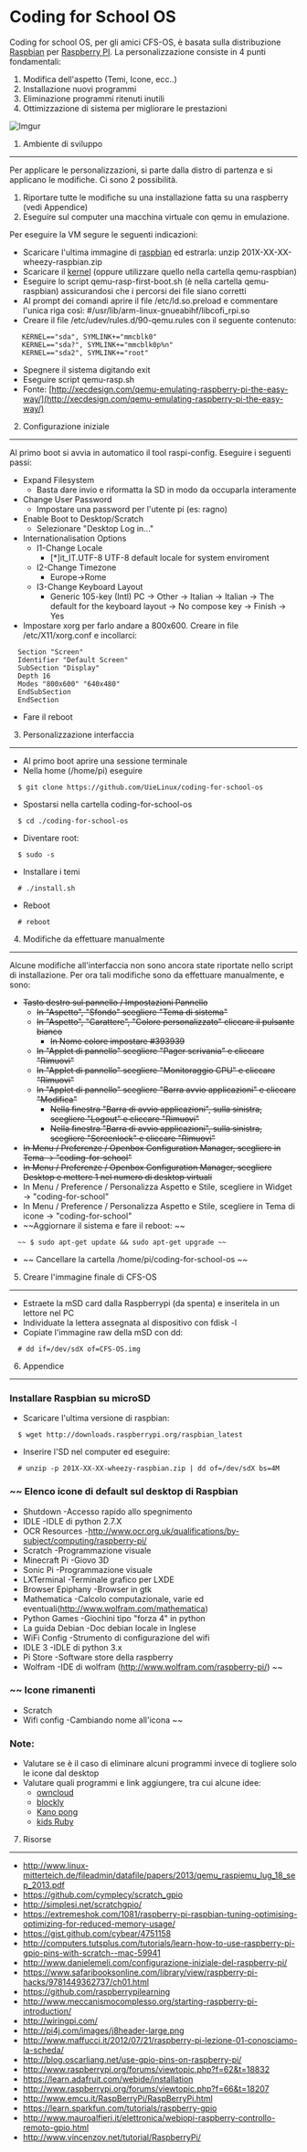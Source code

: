 Coding for School OS
===
Coding for school OS, per gli amici CFS-OS, è basata sulla distribuzione [Raspbian](http://www.raspbian.org) per [Raspberry PI](http://www.raspberrypi.org).
La personalizzazione consiste in 4 punti fondamentali:

1. Modifica dell'aspetto (Temi, Icone, ecc..)
2. Installazione nuovi programmi
3. Eliminazione programmi ritenuti inutili
4. Ottimizzazione di sistema per migliorare le prestazioni 

![Imgur](http://i.imgur.com/vFVXEB7.png?1)

1. Ambiente di sviluppo
---
Per applicare le personalizzazioni, si parte dalla distro di partenza e si applicano le modifiche.
Ci sono 2 possibilità.

1. Riportare tutte le modifiche su una installazione fatta su una raspberry (vedi Appendice)
2. Eseguire sul computer una macchina virtuale con qemu in emulazione.

Per eseguire la VM segure le seguenti indicazioni:

* Scaricare l'ultima immagine di [raspbian](http://downloads.raspberrypi.org/raspbian_latest) ed estrarla: unzip 201X-XX-XX-wheezy-raspbian.zip
* Scaricare il [kernel](http://xecdesign.com/downloads/linux-qemu/kernel-qemu) (oppure utilizzare quello nella cartella qemu-raspbian)
* Eseguire lo script qemu-rasp-first-boot.sh (è nella cartella qemu-raspbian) assicurandosi che i percorsi dei file siano corretti
* Al prompt dei comandi aprire il file /etc/ld.so.preload e commentare l'unica riga così: #/usr/lib/arm-linux-gnueabihf/libcofi_rpi.so
* Creare il file /etc/udev/rules.d/90-qemu.rules con il seguente contenuto:
```
   KERNEL=="sda", SYMLINK+="mmcblk0"
   KERNEL=="sda?", SYMLINK+="mmcblk0p%n"
   KERNEL=="sda2", SYMLINK+="root"
```
* Spegnere il sistema digitando exit
* Eseguire script qemu-rasp.sh
* Fonte: [http://xecdesign.com/qemu-emulating-raspberry-pi-the-easy-way/](http://xecdesign.com/qemu-emulating-raspberry-pi-the-easy-way/)


2. Configurazione iniziale
---
Al primo boot si avvia in automatico il tool raspi-config. Eseguire i seguenti passi:

* Expand Filesystem
  - Basta dare invio e riformatta la SD in modo da occuparla interamente
* Change User Password
  - Impostare una password per l'utente pi (es: ragno)
* Enable Boot to Desktop/Scratch
  - Selezionare "Desktop Log in..."
* Internationalisation Options
  - I1-Change Locale
      - [*]it_IT.UTF-8 UTF-8 default locale for system enviroment
  - I2-Change Timezone
      - Europe->Rome
  - I3-Change Keyboard Layout
      - Generic 105-key (Intl) PC -> Other -> Italian -> Italian -> The default for
     the keyboard layout -> No compose key -> Finish -> Yes
* Impostare xorg per farlo andare a 800x600. Creare in file /etc/X11/xorg.conf e incollarci:
```
  Section "Screen"
  Identifier "Default Screen"
  SubSection "Display"
  Depth 16
  Modes "800x600" "640x480"
  EndSubSection
  EndSection
```
* Fare il reboot

3. Personalizzazione interfaccia
---

* Al primo boot aprire una sessione terminale
* Nella home (/home/pi) eseguire
```
  $ git clone https://github.com/UieLinux/coding-for-school-os
```
* Spostarsi nella cartella coding-for-school-os
```
  $ cd ./coding-for-school-os
```
* Diventare root:
```
  $ sudo -s
```
* Installare i temi
```
  # ./install.sh
```

* Reboot
```
  # reboot
```

4. Modifiche da effettuare manualmente
---
Alcune modifiche all'interfaccia non sono ancora state riportate nello script di installazione. Per ora tali modifiche sono da effettuare manualmente, e sono:

* ~~Tasto destro sul pannello / Impostazioni Pannello~~
   * ~~In "Aspetto", "Sfondo" scegliere "Tema di sistema"~~
   * ~~In "Aspetto", "Carattere", "Colore personalizzato" cliccare il pulsante bianco~~
      * ~~In Nome colore impostare #393939~~
   * ~~In "Applet di pannello" scegliere "Pager scrivania" e cliccare "Rimuovi"~~
   * ~~In "Applet di pannello" scegliere "Monitoraggio CPU" e cliccare "Rimuovi"~~
   * ~~In "Applet di pannello" scegliere "Barra avvio applicazioni" e cliccare "Modifica"~~
      * ~~Nella finestra "Barra di avvio applicazioni", sulla sinistra, scegliere "Logout" e cliccare "Rimuovi"~~
      * ~~Nella finestra "Barra di avvio applicazioni", sulla sinistra, scegliere "Screenlock" e cliccare "Rimuovi"~~
* ~~In Menu / Preferenze / Openbox Configuration Manager, scegliere in Tema -> "coding-for-school"~~
* ~~In Menu / Preferenze / Openbox Configuration Manager, scegliere Desktop e mettere 1 nel numero di desktop virtuali~~
* In Menu / Preference / Personalizza Aspetto e Stile, scegliere in Widget -> "coding-for-school"
* In Menu / Preference / Personalizza Aspetto e Stile, scegliere in Tema di icone -> "coding-for-school"
* ~~Aggiornare il sistema e fare il reboot: ~~
```
  ~~ $ sudo apt-get update && sudo apt-get upgrade ~~
```
* ~~ Cancellare la cartella /home/pi/coding-for-school-os ~~

5. Creare l'immagine finale di CFS-OS
---
* Estraete la mSD card dalla Raspberrypi (da spenta) e inseritela in un lettore nel PC
* Individuate la lettera assegnata al dispositivo con fdisk -l
* Copiate l'immagine raw della mSD con dd:
```
  # dd if=/dev/sdX of=CFS-OS.img
```

6. Appendice
---
### Installare Raspbian su microSD

* Scaricare l'ultima versione di raspbian:
```
  $ wget http://downloads.raspberrypi.org/raspbian_latest
```
* Inserire l'SD nel computer ed eseguire:
```
  # unzip -p 201X-XX-XX-wheezy-raspbian.zip | dd of=/dev/sdX bs=4M
```

### ~~ Elenco icone di default sul desktop di Raspbian

- Shutdown		-Accesso rapido allo spegnimento
- IDLE			-IDLE di python 2.7.X	
- OCR Resources		-http://www.ocr.org.uk/qualifications/by-subject/computing/raspberry-pi/
- Scratch		-Programmazione visuale
- Minecraft Pi		-Giovo 3D
- Sonic Pi		-Programmazione visuale
- LXTerminal		-Terminale grafico per LXDE
- Browser Epiphany	-Browser in gtk
- Mathematica		-Calcolo computazionale, varie ed eventuali(http://www.wolfram.com/mathematica)
- Python Games		-Giochini tipo "forza 4" in python
- La guida Debian	-Doc debian locale in Inglese
- WiFi Config		-Strumento di configurazione del wifi
- IDLE 3			-IDLE di python 3.x
- Pi Store		-Software store della raspberry
- Wolfram		-IDE di wolfram (http://www.wolfram.com/raspberry-pi/) ~~

### ~~ Icone rimanenti

- Scratch
- Wifi config		-Cambiando nome all'icona ~~

### Note:

* Valutare se è il caso di eliminare alcuni programmi invece di togliere solo le icone dal desktop
* Valutare quali programmi e link aggiungere, tra cui alcune idee:
  - [owncloud](http://owncloud.org/)
  - [blockly](https://code.google.com/p/blockly/)
  - [Kano pong](http://www.codecademy.com/courses/kano-pong/0/1)
  - [kids Ruby](http://kidsruby.com)

7. Risorse
--- 
* http://www.linux-mitterteich.de/fileadmin/datafile/papers/2013/qemu_raspiemu_lug_18_sep_2013.pdf
* https://github.com/cymplecy/scratch_gpio
* http://simplesi.net/scratchgpio/
* https://extremeshok.com/1081/raspberry-pi-raspbian-tuning-optimising-optimizing-for-reduced-memory-usage/
* https://gist.github.com/cybear/4751158
* http://computers.tutsplus.com/tutorials/learn-how-to-use-raspberry-pi-gpio-pins-with-scratch--mac-59941
* http://www.danielemeli.com/configurazione-iniziale-del-raspberry-pi/
* https://www.safaribooksonline.com/library/view/raspberry-pi-hacks/9781449362737/ch01.html
* https://github.com/raspberrypilearning
* http://www.meccanismocomplesso.org/starting-raspberry-pi-introduction/
* http://wiringpi.com/
* http://pi4j.com/images/j8header-large.png
* http://www.maffucci.it/2012/07/21/raspberry-pi-lezione-01-conosciamo-la-scheda/
* http://blog.oscarliang.net/use-gpio-pins-on-raspberry-pi/
* http://www.raspberrypi.org/forums/viewtopic.php?f=62&t=18832
* https://learn.adafruit.com/webide/installation
* http://www.raspberrypi.org/forums/viewtopic.php?f=66&t=18207
* http://www.emcu.it/RaspBerryPi/RaspBerryPi.html
* https://learn.sparkfun.com/tutorials/raspberry-gpio
* http://www.mauroalfieri.it/elettronica/webiopi-raspberry-controllo-remoto-gpio.html
* http://www.vincenzov.net/tutorial/RaspberryPi/
